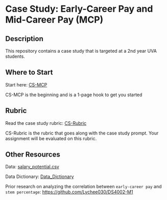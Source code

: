 # Case Study: Early-Career Pay and Mid-Career Pay (MCP)

## Description
This repository contains a case study that is targeted at a 2nd year UVA students. 

## Where to Start
Start here: [CS-MCP](./CS-MCP.pdf) 

CS-MCP is the beginning and is a 1-page hook to get you started

## Rubric
Read the case study rubric: [CS-Rubric](./CS-Rubric.pdf)

CS-Rubric is the rubric that goes along with the case study prompt. Your assignment will be evaluated on this rubric.

## Other Resources

Data: [salary_potential.csv](./data/salary_potential.csv)

Data Dictionary: [Data_Dictionary](./data/Data_Dictionary)

Prior research on analyzing the correlation between `early-career pay` and `stem percentage`: https://github.com/Lychee030/DS4002-M1